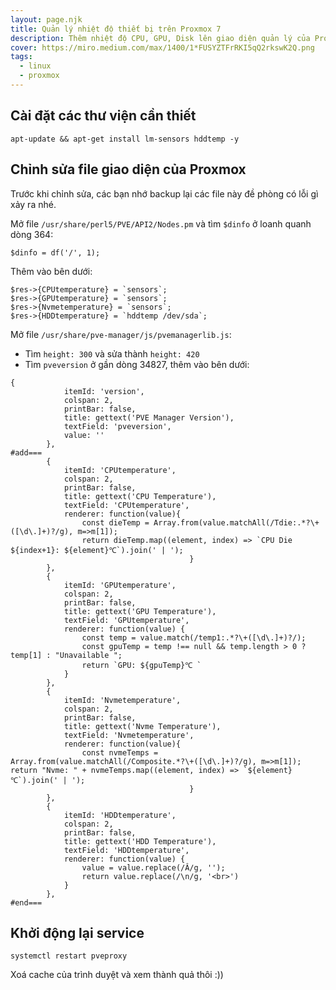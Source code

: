 ```yaml
---
layout: page.njk
title: Quản lý nhiệt độ thiết bị trên Proxmox 7
description: Thêm nhiệt độ CPU, GPU, Disk lên giao diện quản lý của Proxmox 7
cover: https://miro.medium.com/max/1400/1*FUSYZTFrRKI5qQ2rkswK2Q.png
tags:
  - linux
  - proxmox
---
```


## Cài đặt các thư viện cần thiết
```
apt-update && apt-get install lm-sensors hddtemp -y
```

## Chỉnh sửa file giao diện của Proxmox

Trước khi chỉnh sửa, các bạn nhớ backup lại các file này đề phòng có lỗi gì xảy ra nhé.

Mở file `/usr/share/perl5/PVE/API2/Nodes.pm` và tìm `$dinfo` ở loanh quanh dòng 364:

```
$dinfo = df('/', 1);
```

Thêm vào bên dưới:

```
$res->{CPUtemperature} = `sensors`;
$res->{GPUtemperature} = `sensors`;
$res->{Nvmetemperature} = `sensors`;
$res->{HDDtemperature} = `hddtemp /dev/sda`;
```

Mở file `/usr/share/pve-manager/js/pvemanagerlib.js`:
- Tìm `height: 300` và sửa thành `height: 420`
- Tìm `pveversion` ở gần dòng 34827, thêm vào bên dưới:
```
{
            itemId: 'version',
            colspan: 2,
            printBar: false,
            title: gettext('PVE Manager Version'),
            textField: 'pveversion',
            value: ''
        },
#add===
        {
            itemId: 'CPUtemperature',
            colspan: 2,
            printBar: false,
            title: gettext('CPU Temperature'),
            textField: 'CPUtemperature',
            renderer: function(value){
                const dieTemp = Array.from(value.matchAll(/Tdie:.*?\+([\d\.]+)?/g), m=>m[1]);
                return dieTemp.map((element, index) => `CPU Die ${index+1}: ${element}℃`).join(' | ');
                                        }
        },
        {
            itemId: 'GPUtemperature',
            colspan: 2,
            printBar: false,
            title: gettext('GPU Temperature'),
            textField: 'GPUtemperature',
            renderer: function(value) {
                const temp = value.match(/temp1:.*?\+([\d\.]+)?/);
                const gpuTemp = temp !== null && temp.length > 0 ? temp[1] : "Unavailable ";
                return `GPU: ${gpuTemp}℃ `
            }
        },
        {
            itemId: 'Nvmetemperature',
            colspan: 2,
            printBar: false,
            title: gettext('Nvme Temperature'),
            textField: 'Nvmetemperature',
            renderer: function(value){
                const nvmeTemps = Array.from(value.matchAll(/Composite.*?\+([\d\.]+)?/g), m=>m[1]);
return "Nvme: " + nvmeTemps.map((element, index) => `${element}℃`).join(' | ');
                                        }
        },
        {
            itemId: 'HDDtemperature',
            colspan: 2,
            printBar: false,
            title: gettext('HDD Temperature'),
            textField: 'HDDtemperature',
            renderer: function(value) {
                value = value.replace(/Â/g, '');
                return value.replace(/\n/g, '<br>')
            }
        },
#end===
```

## Khởi động lại service

```
systemctl restart pveproxy
```

Xoá cache của trình duyệt và xem thành quả thôi :))